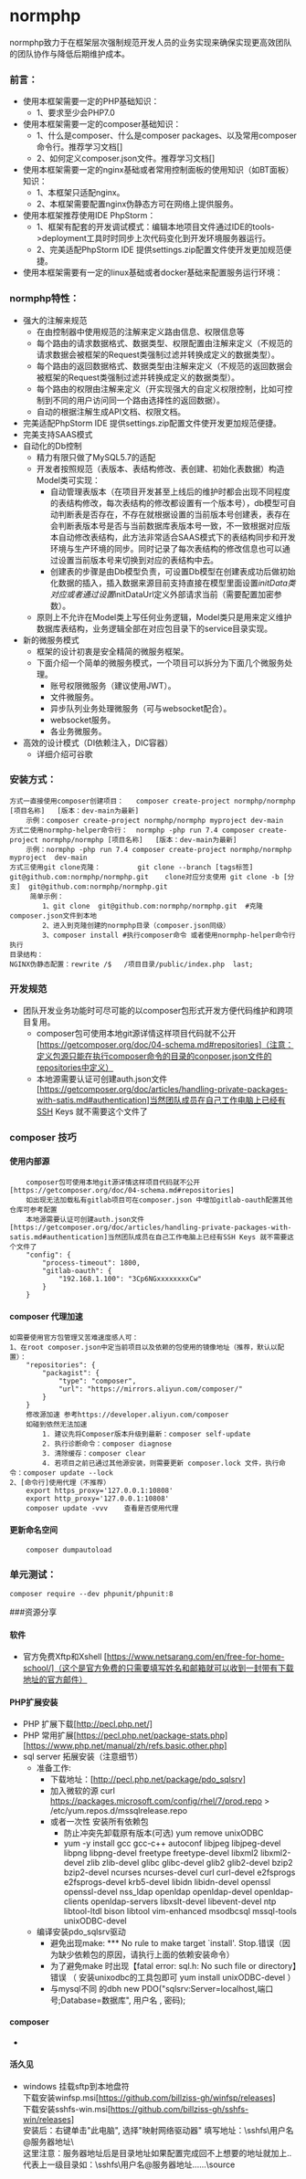 # normphp
normphp致力于在框架层次强制规范开发人员的业务实现来确保实现更高效团队的团队协作与降低后期维护成本。
### 前言：
* 使用本框架需要一定的PHP基础知识：
    * 1、要求至少会PHP7.0
* 使用本框架需要一定的composer基础知识：
    * 1、什么是composer、什么是composer packages、以及常用composer命令行。推荐学习文档[]
    * 2、如何定义composer.json文件。推荐学习文档[]
* 使用本框架需要一定的nginx基础或者常用控制面板的使用知识（如BT面板）知识：
    * 1、本框架只适配nginx。
    * 2、本框架需要配置nginx伪静态方可在网络上提供服务。
* 使用本框架推荐使用IDE PhpStorm：
    * 1、框架有配套的开发调试模式：编辑本地项目文件通过IDE的tools->deployment工具时时同步上次代码变化到开发环境服务器运行。
    * 2、完美适配PhpStorm IDE 提供settings.zip配置文件使开发更加规范便捷。
* 使用本框架需要有一定的linux基础或者docker基础来配置服务运行环境：
### normphp特性：
* 强大的注解来规范
    * 在由控制器中使用规范的注解来定义路由信息、权限信息等
    * 每个路由的请求数据格式、数据类型、权限配置由注解来定义（不规范的请求数据会被框架的Request类强制过滤并转换成定义的数据类型）。
    * 每个路由的返回数据格式、数据类型由注解来定义（不规范的返回数据会被框架的Request类强制过滤并转换成定义的数据类型）。
    * 每个路由的权限由注解来定义（开实现强大的自定义权限控制，比如可控制到不同的用户访问同一个路由选择性的返回数据）。
    * 自动的根据注解生成API文档、权限文档。
* 完美适配PhpStorm IDE 提供settings.zip配置文件使开发更加规范便捷。
* 完美支持SAAS模式
* 自动化的Db控制
    * 精力有限只做了MySQL5.7的适配
    * 开发者按照规范（表版本、表结构修改、表创建、初始化表数据）构造Model类可实现：
        * 自动管理表版本（在项目开发甚至上线后的维护时都会出现不同程度的表结构修改，每次表结构的修改都设置有一个版本号），db模型可自动判断表是否存在，不存在就根据设置的当前版本号创建表，表存在会判断表版本号是否与当前数据库表版本号一致，不一致根据对应版本自动修改表结构，此方法非常适合SAAS模式下的表结构同步和开发环境与生产环境的同步。同时记录了每次表结构的修改信息也可以通过设置当前版本号来切换到对应的表结构中去。
        * 创建表的步骤是由Db模型负责，可设置Db模型在创建表成功后做初始化数据的插入，插入数据来源目前支持直接在模型里面设置$initData类对应或者通过设置$initDataUrl定义外部请求当前（需要配置加密参数）。
    * 原则上不允许在Model类上写任何业务逻辑，Model类只是用来定义维护数据库表结构，业务逻辑全部在对应包目录下的service目录实现。
* 新的微服务模式
    * 框架的设计初衷是安全精简的微服务框架。
    * 下面介绍一个简单的微服务模式，一个项目可以拆分为下面几个微服务处理。
        * 账号权限微服务（建议使用JWT）。
        * 文件微服务。
        * 异步队列业务处理微服务（可与websocket配合）。
        * websocket服务。
        * 各业务微服务。
* 高效的设计模式（DI依赖注入，DIC容器）
    * 详细介绍可谷歌
### 安装方式：
    方式一直接使用composer创建项目：   composer create-project normphp/normphp [项目名称]   [版本：dev-main为最新]
        示例：composer create-project normphp/normphp myproject dev-main
    方式二使用normphp-helper命令行：  normphp -php run 7.4 composer create-project normphp/normphp [项目名称]   [版本：dev-main为最新]
        示例：normphp -php run 7.4 composer create-project normphp/normphp myproject  dev-main
    方式三使用git clone克隆：         git clone --branch [tags标签] git@github.com:normphp/normphp.git    clone对应分支使用 git clone -b [分支]  git@github.com:normphp/normphp.git
         简单示例：
            1、git clone  git@github.com:normphp/normphp.git  #克隆composer.json文件到本地
            2、进入到克隆创建的normphp目录（composer.json同级）
            3、composer install #执行composer命令 或者使用normphp-helper命令行执行
    目录结构：
    NGINX伪静态配置：rewrite /$   /项目目录/public/index.php  last; 
### 开发规范
* 团队开发业务功能时可尽可能的以composer包形式开发方便代码维护和跨项目复用。
    * composer包可使用本地git源详情这样项目代码就不公开[https://getcomposer.org/doc/04-schema.md#repositories]（注意：定义包源只能在执行composer命令的目录的conposer.json文件的repositories中定义）
    * 本地源需要认证可创建auth.json文件[https://getcomposer.org/doc/articles/handling-private-packages-with-satis.md#authentication]当然团队成员在自己工作电脑上已经有SSH Keys 就不需要这个文件了
### composer 技巧
#### 使用内部源
        composer包可使用本地git源详情这样项目代码就不公开[https://getcomposer.org/doc/04-schema.md#repositories]
        如出现无法加载私有gitlab项目可在composer.json 中增加gitlab-oauth配置其他仓库可参考配置
        本地源需要认证可创建auth.json文件[https://getcomposer.org/doc/articles/handling-private-packages-with-satis.md#authentication]当然团队成员在自己工作电脑上已经有SSH Keys 就不需要这个文件了
        "config": {
            "process-timeout": 1800,
            "gitlab-oauth": {
                "192.168.1.100": "3Cp6NGxxxxxxxxCw"
            }
        }
#### composer 代理加速
    如需要使用官方包管理又苦难速度感人可：
    1、在root composer.json中定当前项目以及依赖的包使用的镜像地址（推荐，默认以配置）：
        "repositories": {
            "packagist": {
                "type": "composer",
                "url": "https://mirrors.aliyun.com/composer/"
            }
        }
        修改源加速 参考https://developer.aliyun.com/composer
        如碰到依然无法加速
            1. 建议先将Composer版本升级到最新：composer self-update
            2. 执行诊断命令：composer diagnose
            3. 清除缓存：composer clear
            4. 若项目之前已通过其他源安装，则需要更新 composer.lock 文件，执行命令：composer update --lock
    2、[命令行]使用代理（不推荐）
        export https_proxy='127.0.0.1:10808'
        export http_proxy='127.0.0.1:10808'
        composer update -vvv    查看是否使用代理
#### 更新命名空间
        composer dumpautoload
### 单元测试：
    composer require --dev phpunit/phpunit:8
###资源分享
#### 软件
* 官方免费Xftp和Xshell [https://www.netsarang.com/en/free-for-home-school/]（这个是官方免费的只需要填写姓名和邮箱就可以收到一封带有下载地址的官方邮件）
#### PHP扩展安装
* PHP 扩展下载[http://pecl.php.net/]
* PHP 常用扩展[https://pecl.php.net/package-stats.php][https://www.php.net/manual/zh/refs.basic.other.php]
* sql server 拓展安装（注意细节）
    * 准备工作:
        * 下载地址：[http://pecl.php.net/package/pdo_sqlsrv]
        * 加入微软的源 curl https://packages.microsoft.com/config/rhel/7/prod.repo > /etc/yum.repos.d/mssqlrelease.repo
        * 或者一次性 安装所有依赖包
            * 防止冲突先卸载原有版本(可选)  yum remove unixODBC
            * yum -y install gcc gcc-c++ autoconf libjpeg libjpeg-devel libpng libpng-devel freetype freetype-devel libxml2 libxml2-devel zlib zlib-devel glibc glibc-devel glib2 glib2-devel bzip2 bzip2-devel ncurses ncurses-devel curl curl-devel e2fsprogs e2fsprogs-devel krb5-devel libidn libidn-devel openssl openssl-devel nss_ldap openldap openldap-devel  openldap-clients openldap-servers libxslt-devel libevent-devel ntp  libtool-ltdl bison libtool vim-enhanced  msodbcsql mssql-tools unixODBC-devel
    * 编译安装pdo_sqlsrv驱动
        * 避免出现make: *** No rule to make target `install'. Stop.错误（因为缺少依赖包的原因，请执行上面的依赖安装命令）
        * 为了避免make 时出现【fatal error: sql.h: No such file or directory】错误 （ 安装unixodbc的工具包即可  yum install unixODBC-devel ）
        * 与mysql不同 的dbh  new PDO("sqlsrv:Server=localhost,端口号;Database=数据库", 用户名 , 密码);
#### composer
* 
#### 活久见
* windows 挂载sftp到本地盘符 <br> 下载安装winfsp.msi[https://github.com/billziss-gh/winfsp/releases]  <br>下载安装sshfs-win.msi[https://github.com/billziss-gh/sshfs-win/releases]  <br>安装后：右键单击"此电脑", 选择"映射网络驱动器" 填写地址：\\sshfs\用户名@服务器地址\  <br>这里注意：服务器地址后是目录地址如果配置完成回不上想要的地址就加上.. 代表上一级目录如：\\sshfs\用户名@服务器地址\..\..\..\source

